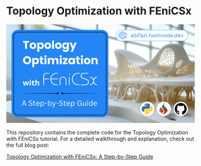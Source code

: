 # Topology Optimization with FEniCSx

![Cover Image](images/Cover.png)

This repository contains the complete code for the Topology Optimization with FEniCSx tutorial.
For a detailed walkthrough and explanation, check out the full blog post:

[Topology Optimization with FEniCSx: A Step-by-Step Guide](https://ablfazl.hashnode.dev/fenicsx-topology-optimization)
